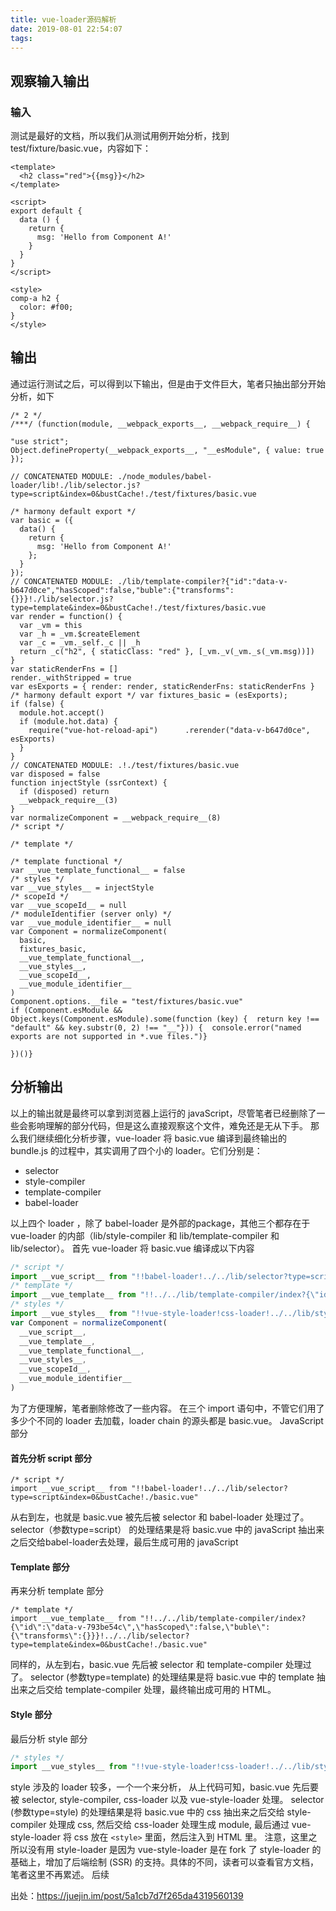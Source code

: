 ```yaml
---
title: vue-loader源码解析
date: 2019-08-01 22:54:07
tags:
---
```


## 观察输入输出
### 输入
测试是最好的文档，所以我们从测试用例开始分析，找到test/fixture/basic.vue，内容如下：
<!-- more -->
```
<template>
  <h2 class="red">{{msg}}</h2>
</template>

<script>
export default {
  data () {
    return {
      msg: 'Hello from Component A!'
    }
  }
}
</script>

<style>
comp-a h2 {
  color: #f00;
}
</style>
```

## 输出

通过运行测试之后，可以得到以下输出，但是由于文件巨大，笔者只抽出部分开始分析，如下

```
/* 2 */
/***/ (function(module, __webpack_exports__, __webpack_require__) {

"use strict";
Object.defineProperty(__webpack_exports__, "__esModule", { value: true });

// CONCATENATED MODULE: ./node_modules/babel-loader/lib!./lib/selector.js?type=script&index=0&bustCache!./test/fixtures/basic.vue

/* harmony default export */ 
var basic = ({
  data() {
    return {
      msg: 'Hello from Component A!'
    };
  }
});
// CONCATENATED MODULE: ./lib/template-compiler?{"id":"data-v-b647d0ce","hasScoped":false,"buble":{"transforms":{}}}!./lib/selector.js?type=template&index=0&bustCache!./test/fixtures/basic.vue
var render = function() {
  var _vm = this
  var _h = _vm.$createElement
  var _c = _vm._self._c || _h
  return _c("h2", { staticClass: "red" }, [_vm._v(_vm._s(_vm.msg))])
}
var staticRenderFns = []
render._withStripped = true
var esExports = { render: render, staticRenderFns: staticRenderFns }
/* harmony default export */ var fixtures_basic = (esExports);
if (false) {
  module.hot.accept()
  if (module.hot.data) {
    require("vue-hot-reload-api")      .rerender("data-v-b647d0ce", esExports)
  }
}
// CONCATENATED MODULE: .!./test/fixtures/basic.vue
var disposed = false
function injectStyle (ssrContext) {
  if (disposed) return
  __webpack_require__(3)
}
var normalizeComponent = __webpack_require__(8)
/* script */

/* template */

/* template functional */
var __vue_template_functional__ = false
/* styles */
var __vue_styles__ = injectStyle
/* scopeId */
var __vue_scopeId__ = null
/* moduleIdentifier (server only) */
var __vue_module_identifier__ = null
var Component = normalizeComponent(
  basic,
  fixtures_basic,
  __vue_template_functional__,
  __vue_styles__,
  __vue_scopeId__,
  __vue_module_identifier__
)
Component.options.__file = "test/fixtures/basic.vue"
if (Component.esModule && Object.keys(Component.esModule).some(function (key) {  return key !== "default" && key.substr(0, 2) !== "__"})) {  console.error("named exports are not supported in *.vue files.")}

})()}
```

## 分析输出

以上的输出就是最终可以拿到浏览器上运行的 javaScript，尽管笔者已经删除了一些会影响理解的部分代码，但是这么直接观察这个文件，难免还是无从下手。
那么我们继续细化分析步骤，vue-loader 将 basic.vue 编译到最终输出的 bundle.js 的过程中，其实调用了四个小的 loader。它们分别是：

- selector
- style-compiler
- template-compiler
- babel-loader

以上四个 loader ，除了 babel-loader 是外部的package，其他三个都存在于 vue-loader 的内部（lib/style-compiler 和 lib/template-compiler 和 lib/selector）。
首先 vue-loader 将 basic.vue 编译成以下内容
```js
/* script */
import __vue_script__ from "!!babel-loader!../../lib/selector?type=script&index=0&bustCache!./basic.vue"
/* template */
import __vue_template__ from "!!../../lib/template-compiler/index?{\"id\":\"data-v-793be54c\",\"hasScoped\":false,\"buble\":{\"transforms\":{}}}!../../lib/selector?type=template&index=0&bustCache!./basic.vue"
/* styles */
import __vue_styles__ from "!!vue-style-loader!css-loader!../../lib/style-compiler/index?{\"vue\":true,\"id\":\"data-v-793be54c\",\"scoped\":false,\"hasInlineConfig\":false}!../../lib/selector?type=styles&index=0&bustCache!./basic.vue"
var Component = normalizeComponent(
  __vue_script__,
  __vue_template__,
  __vue_template_functional__,
  __vue_styles__,
  __vue_scopeId__,
  __vue_module_identifier__
)
```

为了方便理解，笔者删除修改了一些内容。
在三个 import 语句中，不管它们用了多少个不同的 loader 去加载，loader chain 的源头都是 basic.vue。
JavaScript 部分
#### 首先分析 script 部分
```
/* script */
import __vue_script__ from "!!babel-loader!../../lib/selector?type=script&index=0&bustCache!./basic.vue"
```

从右到左，也就是 basic.vue 被先后被 selector 和 babel-loader 处理过了。
selector（参数type=script） 的处理结果是将 basic.vue 中的 javaScript 抽出来之后交给babel-loader去处理，最后生成可用的 javaScript

#### Template 部分
再来分析 template 部分

```
/* template */
import __vue_template__ from "!!../../lib/template-compiler/index?{\"id\":\"data-v-793be54c\",\"hasScoped\":false,\"buble\":{\"transforms\":{}}}!../../lib/selector?type=template&index=0&bustCache!./basic.vue"
```

同样的，从左到右，basic.vue 先后被 selector 和 template-compiler 处理过了。
selector (参数type=template) 的处理结果是将 basic.vue 中的 template 抽出来之后交给 template-compiler 处理，最终输出成可用的 HTML。
#### Style 部分

最后分析 style 部分
```js
/* styles */
import __vue_styles__ from "!!vue-style-loader!css-loader!../../lib/style-compiler/index?{\"vue\":true,\"id\":\"data-v-793be54c\",\"scoped\":false,\"hasInlineConfig\":false}!../../lib/selector?type=styles&index=0&bustCache!./basic.vue"
```
style 涉及的 loader 较多，一个一个来分析， 从上代码可知，basic.vue 先后要被 selector, style-compiler, css-loader 以及 vue-style-loader 处理。
selector (参数type=style) 的处理结果是将 basic.vue 中的 css 抽出来之后交给 style-compiler 处理成 css, 然后交给 css-loader 处理生成 module, 最后通过 vue-style-loader 将 css 放在 `<style>` 里面，然后注入到 HTML 里。
注意，这里之所以没有用 style-loader 是因为 vue-style-loader 是在 fork 了 style-loader 的基础上，增加了后端绘制 (SSR) 的支持。具体的不同，读者可以查看官方文档，笔者这里不再累述。
后续

出处：https://juejin.im/post/5a1cb7d7f265da4319560139
